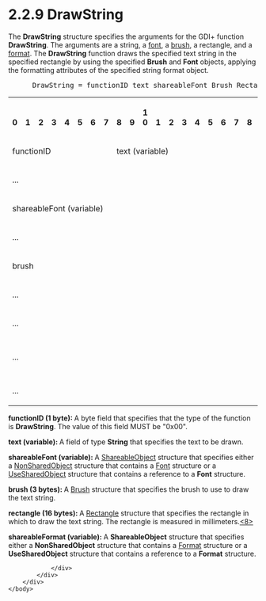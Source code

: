<html dir="LTR" xmlns:mshelp="http://msdn.microsoft.com/mshelp" xmlns:ddue="http://ddue.schemas.microsoft.com/authoring/2003/5" xmlns:xlink="http://www.w3.org/1999/xlink" xmlns:tool="http://www.microsoft.com/tooltip">
    <head>
        <meta http-equiv="Content-Type" content="text/html; CHARSET=utf-8"></meta>
        <meta name="save" content="history"></meta>
        <title>2.2.9 DrawString</title>
        <xml>
            <mshelp:toctitle title="2.2.9 DrawString"></mshelp:toctitle>
            <mshelp:rltitle title="[MS-RGDI]: DrawString"></mshelp:rltitle>
            <mshelp:keyword index="A" term="0b5f755c-8307-49f0-b612-3b3d7ded7bd7"></mshelp:keyword>
            <mshelp:attr name="DCSext.ContentType" value="open specification"></mshelp:attr>
            <mshelp:attr name="AssetID" value="0b5f755c-8307-49f0-b612-3b3d7ded7bd7"></mshelp:attr>
            <mshelp:attr name="TopicType" value="kbRef"></mshelp:attr>
            <mshelp:attr name="DCSext.Title" value="[MS-RGDI]: DrawString" />
        </xml>
    </head>
    <body>
        <div id="header">
            <h1 class="heading">2.2.9 DrawString</h1>
        </div>
        <div id="mainSection">
            <div id="mainBody">
                <div id="allHistory" class="saveHistory"></div>
                <div id="sectionSection0" class="section" name="collapseableSection">
                    

<p>The <b>DrawString</b> structure specifies the arguments for
the GDI+ function <b>DrawString</b>. The arguments are a string, a <a href="557e6223-9107-4be3-9f7c-b83beb5d16fc.md#gt_f8aa3f46-99d1-49bb-858f-b4bfa546c1c2">font</a>, a <a href="557e6223-9107-4be3-9f7c-b83beb5d16fc.md#gt_651044e0-b864-4fdb-aba6-f4cd25b0b3c8">brush</a>, a rectangle, and a <a href="557e6223-9107-4be3-9f7c-b83beb5d16fc.md#gt_ea22e521-1a4e-4ceb-8d64-f65fa6d0e63b">format</a>. The <b>DrawString</b>
function draws the specified text string in the specified rectangle by using
the specified <b>Brush</b> and <b>Font</b> objects, applying the formatting
attributes of the specified string format object.</p>

<dl>
<dd>
<div><pre> DrawString = functionID text shareableFont Brush Rectangle shareableFormat
</pre></div>
</dd></dl>

<table>
 <tr>
  <th><p><br>0</p></th>
  <th><p><br>1</p></th>
  <th><p><br>2</p></th>
  <th><p><br>3</p></th>
  <th><p><br>4</p></th>
  <th><p><br>5</p></th>
  <th><p><br>6</p></th>
  <th><p><br>7</p></th>
  <th><p><br>8</p></th>
  <th><p><br>9</p></th>
  <th><p>1<br>0</p></th>
  <th><p><br>1</p></th>
  <th><p><br>2</p></th>
  <th><p><br>3</p></th>
  <th><p><br>4</p></th>
  <th><p><br>5</p></th>
  <th><p><br>6</p></th>
  <th><p><br>7</p></th>
  <th><p><br>8</p></th>
  <th><p><br>9</p></th>
  <th><p>2<br>0</p></th>
  <th><p><br>1</p></th>
  <th><p><br>2</p></th>
  <th><p><br>3</p></th>
  <th><p><br>4</p></th>
  <th><p><br>5</p></th>
  <th><p><br>6</p></th>
  <th><p><br>7</p></th>
  <th><p><br>8</p></th>
  <th><p><br>9</p></th>
  <th><p>3<br>0</p></th>
  <th><p><br>1</p></th>
 </tr>
 <tr>
  <td colspan="8">
  <p>functionID</p>
  </td>
  <td colspan="24">
  <p>text
  (variable)</p>
  </td>
 </tr>
 <tr>
  <td colspan="32">
  <p>...</p>
  </td>
 </tr>
 <tr>
  <td colspan="32">
  <p>shareableFont
  (variable)</p>
  </td>
 </tr>
 <tr>
  <td colspan="32">
  <p>...</p>
  </td>
 </tr>
 <tr>
  <td colspan="24">
  <p>brush</p>
  </td>
  <td colspan="8">
  <p>rectangle
  (16 bytes)</p>
  </td>
 </tr>
 <tr>
  <td colspan="32">
  <p>...</p>
  </td>
 </tr>
 <tr>
  <td colspan="32">
  <p>...</p>
  </td>
 </tr>
 <tr>
  <td colspan="24">
  <p>...</p>
  </td>
  <td colspan="8">
  <p>shareableFormat
  (variable)</p>
  </td>
 </tr>
 <tr>
  <td colspan="32">
  <p>...</p>
  </td>
 </tr>
</table>

<p><b>functionID (1 byte): </b>A byte field that
specifies that the type of the function is <b>DrawString</b>. The value of this
field MUST be &quot;0x00&quot;.</p>

<p><b>text (variable): </b>A field of type <b>String</b>
that specifies the text to be drawn.</p>

<p><b>shareableFont (variable): </b>A <a href="55aa3259-66cd-4c39-9102-e056659e5a9a.md">ShareableObject</a> structure
that specifies either a <a href="dfc153fe-8b8a-4e7f-af5f-e5c6dd3ec23c.md">NonSharedObject</a>
structure that contains a <a href="ebbd0c06-4c68-4335-897e-577737d21387.md">Font</a>
structure or a <a href="6778305a-bfce-465d-a67b-2e3836e466ef.md">UseSharedObject</a>
structure that contains a reference to a <b>Font</b> structure.</p>

<p><b>brush (3 bytes): </b>A <a href="d39190c6-1daa-4c4c-a641-685816e751a4.md">Brush</a> structure that
specifies the brush to use to draw the text string.</p>

<p><b>rectangle (16 bytes): </b>A <a href="f5178e90-f654-4dd5-a3c8-474475c848be.md">Rectangle</a> structure that
specifies the rectangle in which to draw the text string. The rectangle is
measured in millimeters.<a id="Appendix_A_Target_8"></a><a href="5f16d945-e8a0-4cc3-9547-1c8f3e568219.md#Appendix_A_8" aria-label="Product behavior note 8">&lt;8&gt;</a></p>

<p><b>shareableFormat (variable): </b>A <b>ShareableObject</b>
structure that specifies either a <b>NonSharedObject</b> structure that
contains a <a href="e00f31f3-41c5-47e7-a902-d2e533892727.md">Format</a>
structure or a <b>UseSharedObject</b> structure that contains a reference to a <b>Format</b>
structure.</p>


                </div>
            </div>
        </div>
    </body>
</html>